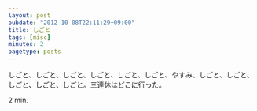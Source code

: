 ```yaml
---
layout: post
pubdate: "2012-10-08T22:11:29+09:00"
title: しごと
tags: [misc]
minutes: 2
pagetype: posts
---
```

しごと、しごと、しごと、しごと、しごと、しごと、やすみ、しごと、しごと、しごと、しごと、しごと。三連休はどこに行った。

2 min.
